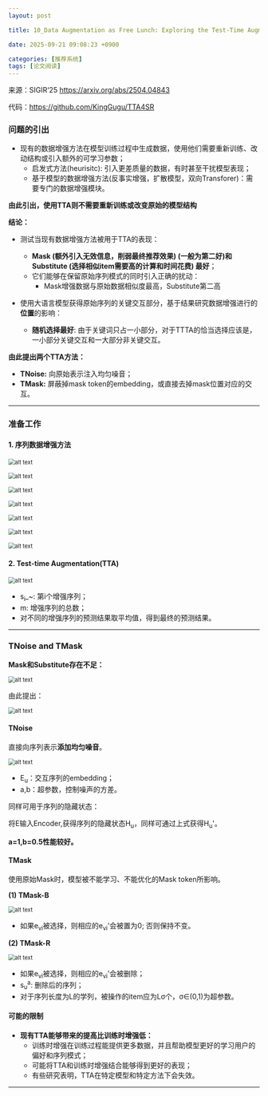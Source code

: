 ```yaml
---
layout: post

title: 10_Data Augmentation as Free Lunch: Exploring the Test-Time Augmentation for Sequential Recommendation

date: 2025-09-21 09:08:23 +0900

categories: [推荐系统]
tags: [论文阅读]
---
```


来源：SIGIR‘25 https://arxiv.org/abs/2504.04843

代码：https://github.com/KingGugu/TTA4SR

### 问题的引出

- 现有的数据增强方法在模型训练过程中生成数据，使用他们需要重新训练、改动结构或引入额外的可学习参数；
  - 启发式方法(heurisitc): 引入更差质量的数据，有时甚至干扰模型表现；
  - 基于模型的数据增强方法(反事实增强，扩散模型，双向Transforer)：需要专门的数据增强模块。

**由此引出，使用TTA则不需要重新训练或改变原始的模型结构**

**结论：**

- 测试当现有数据增强方法被用于TTA的表现：
  - **Mask (额外引入无效信息，削弱最终推荐效果) (一般为第二好)和Substitute (选择相似item需要高的计算和时间花费) 最好**；
  - 它们能够在保留原始序列模式的同时引入正确的扰动：
    - Mask增强数据与原始数据相似度最高，Substitute第二高

- 使用大语言模型获得原始序列的关键交互部分，基于结果研究数据增强进行的**位置**的影响：
  - **随机选择最好**: 由于关键词只占一小部分，对于TTTA的恰当选择应该是，一小部分关键交互和一大部分非关键交互。

**由此提出两个TTA方法：**

- **TNoise:** 向原始表示注入均匀噪音；
- **TMask:** 屏蔽掉mask token的embedding，或直接去掉mask位置对应的交互。

****

### 准备工作

#### 1. 序列数据增强方法

<p>
    <img src="https://hhhi21g.github.io/assets/img/SR/ar10/a7.png" alt="alt text" style="zoom:80%;" />
</p>


<p>
    <img src="https://hhhi21g.github.io/assets/img/SR/ar10/a0.png" alt="alt text" style="zoom:80%;" />
</p>


<p>
    <img src="https://hhhi21g.github.io/assets/img/SR/ar10/a1.png" alt="alt text" style="zoom:80%;" />
</p>


<p>
    <img src="https://hhhi21g.github.io/assets/img/SR/ar10/a2.png" alt="alt text" style="zoom:80%;" />
</p>


<p>
    <img src="https://hhhi21g.github.io/assets/img/SR/ar10/a3.png" alt="alt text" style="zoom:80%;" />
</p>


<p>
    <img src="https://hhhi21g.github.io/assets/img/SR/ar10/a4.png" alt="alt text" style="zoom:80%;" />
</p>


<p>
    <img src="https://hhhi21g.github.io/assets/img/SR/ar10/a5.png" alt="alt text" style="zoom:80%;" />
</p>


#### 2. Test-time Augmentation(TTA)

<p>
    <img src="https://hhhi21g.github.io/assets/img/SR/ar10/a6.png" alt="alt text" style="zoom:80%;" />
</p>


- s<sub>i</sub>_~: 第i个增强序列；
- m: 增强序列的总数；
- 对不同的增强序列的预测结果取平均值，得到最终的预测结果。

****

### TNoise and TMask

**Mask和Substitute存在不足：**

<p>
    <img src="https://hhhi21g.github.io/assets/img/SR/ar10/a8.png" alt="alt text" style="zoom:80%;" />
</p>


由此提出：

<p>
    <img src="https://hhhi21g.github.io/assets/img/SR/ar10/a9.png" alt="alt text" style="zoom:80%;" />
</p>


#### TNoise

直接向序列表示**添加均匀噪音**。

<p>
    <img src="https://hhhi21g.github.io/assets/img/SR/ar10/a10.png" alt="alt text" style="zoom:80%;" />
</p>


- E<sub>u</sub>：交互序列的embedding；
- a,b：超参数，控制噪声的方差。

同样可用于序列的隐藏状态：

将E输入Encoder,获得序列的隐藏状态H<sub>u</sub>，同样可通过上式获得H<sub>u</sub>'。

**a=1,b=0.5性能较好。**

#### TMask

使用原始Mask时，模型被不能学习、不能优化的Mask token所影响。

**(1) TMask-B**

<p>
    <img src="https://hhhi21g.github.io/assets/img/SR/ar10/a11.png" alt="alt text" style="zoom:80%;" />
</p>


- 如果e<sub>vi</sub>被选择，则相应的e<sub>vi</sub>'会被置为0; 否则保持不变。

**(2) TMask-R**

<p>
    <img src="https://hhhi21g.github.io/assets/img/SR/ar10/a12.png" alt="alt text" style="zoom:80%;" />
</p>


- 如果e<sub>vi</sub>被选择，则相应的e<sub>vi</sub>'会被删除；
- s<sub>u</sub><sup>a</sup>: 删除后的序列；
- 对于序列长度为L的学列，被操作的item应为Lσ个，σ∈(0,1)为超参数。

#### 可能的限制

- **现有TTA能够带来的提高比训练时增强低：**
  - 训练时增强在训练过程能提供更多数据，并且帮助模型更好的学习用户的偏好和序列模式；
  - 可能将TTA和训练时增强结合能够得到更好的表现；
  - 有些研究表明，TTA在特定模型和特定方法下会失效。

****
